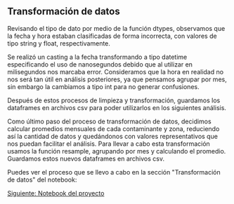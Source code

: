 
## Transformación de datos
Revisando el tipo de dato por medio de la función dtypes, observamos que la fecha y hora estaban clasificadas de forma incorrecta, con valores de tipo string y float, respectivamente.

Se realizó un casting a la fecha transformando a tipo datetime especificando el uso de nanosegundos debido que al utilizar en milisegundos nos marcaba error. Consideramos que la hora en realidad no nos será tan útil en análisis posteriores, ya que pensamos agrupar por mes, sin embargo la cambiamos a tipo int para no generar confusiones.

Después de estos procesos de limpieza y transformación, guardamos los dataframes en archivos csv para poder utilizarlos en los siguientes análisis.

Como último paso del proceso de transformación de datos, decidimos calcular promedios mensuales de cada contaminante y zona, reduciendo así la cantidad de datos y quedándonos con valores representativos que nos puedan facilitar el análisis. Para llevar a cabo esta transformación usamos la función resample, agrupando por mes y calculando el promedio. Guardamos estos nuevos dataframes en archivos csv.

Puedes ver el proceso que se llevo a cabo en la sección "Transformación de datos" del notebook: 

[Siguiente: Notebook del proyecto](https://github.com/BettySanchez7/Analisis_Calidad_AireCDMX_Python/blob/main/Procesamiento_Datos.ipynb)
